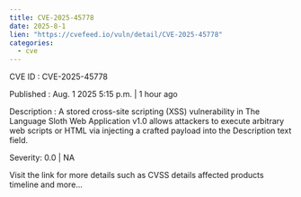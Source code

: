 ```yaml
--- 
title: CVE-2025-45778
date: 2025-8-1
lien: "https://cvefeed.io/vuln/detail/CVE-2025-45778"
categories:
  - cve
---
```


CVE ID : CVE-2025-45778

Published :  Aug. 1
2025
5:15 p.m. | 1 hour ago

Description : A stored cross-site scripting (XSS) vulnerability in The Language Sloth Web Application v1.0 allows attackers to execute arbitrary web scripts or HTML via injecting a crafted payload into the Description text field.

Severity: 0.0 | NA

Visit the link for more details
such as CVSS details
affected products
timeline
and more...

